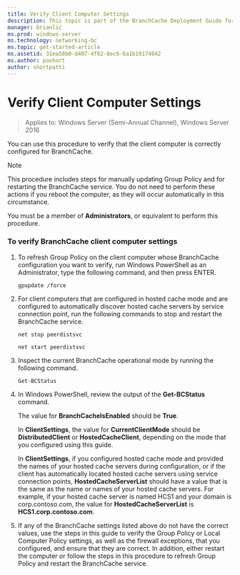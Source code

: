 ```yaml
---
title: Verify Client Computer Settings
description: This topic is part of the BranchCache Deployment Guide for Windows Server 2016, which demonstrates how to deploy BranchCache in distributed and hosted cache modes to optimize WAN bandwidth usage in branch offices
manager: brianlic
ms.prod: windows-server
ms.technology: networking-bc
ms.topic: get-started-article
ms.assetid: 31ea58b0-d407-4f62-8ec6-6a1b19174042
ms.author: pashort
author: shortpatti
---
```

# Verify Client Computer Settings

>Applies to: Windows Server (Semi-Annual Channel), Windows Server 2016

You can use this procedure to verify that the client computer is correctly configured for BranchCache.  
  
> [!NOTE]  
> This procedure includes steps for manually updating Group Policy and for restarting the BranchCache service. You do not need to perform these actions if you reboot the computer, as they will occur automatically in this circumstance.  
  
You must be a member of **Administrators**, or equivalent to perform this procedure.  
  
### To verify BranchCache client computer settings  
  
1.  To refresh Group Policy on the client computer whose BranchCache configuration you want to verify, run Windows PowerShell as an Administrator, type the following command, and then press ENTER.  
  
    `gpupdate /force`  
  
2.  For client computers that are configured in hosted cache mode and are configured to automatically discover hosted cache servers by service connection point, run the following commands to stop and restart the BranchCache service.  
  
    `net stop peerdistsvc`  
  
    `net start peerdistsvc`  
  
3.  Inspect the current BranchCache operational mode by running the following command.  
  
    `Get-BCStatus`  
  
4.  In Windows PowerShell, review the output of the **Get-BCStatus** command.  
  
    The value for **BranchCacheIsEnabled** should be **True**.  
  
    In **ClientSettings**, the value for **CurrentClientMode** should be **DistributedClient** or **HostedCacheClient**, depending on the mode that you configured using this guide.  
  
    In **ClientSettings**, if you configured hosted cache mode and provided the names of your hosted cache servers during configuration, or if the client has automatically located hosted cache servers using service connection points, **HostedCacheServerList** should have a value that is the same as the name or names of your hosted cache servers. For example, if your hosted cache server is named HCS1 and your domain is corp.contoso.com, the value for **HostedCacheServerList** is **HCS1.corp.contoso.com**.  
  
5.  If any of the BranchCache settings listed above do not have the correct values, use the steps in this guide to verify the Group Policy or Local Computer Policy settings, as well as the firewall exceptions, that you configured, and ensure that they are correct. In addition, either restart the computer or follow the steps in this procedure to refresh Group Policy and restart the BranchCache service.  
  


